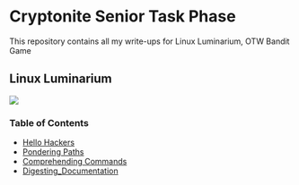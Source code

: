 # Cryptonite Senior Task Phase

This repository contains all my write-ups for Linux Luminarium, OTW Bandit Game
## Linux Luminarium

![](https://i.imgur.com/QevQHmx.png)

### Table of Contents
- [Hello Hackers](./LinuxLuminarium/HelloHackers.md)
- [Pondering Paths](./LinuxLuminarium/Pondering_Paths.md)
- [Comprehending Commands](./LinuxLuminarium/Comprehending_Commands.md)
- [Digesting_Documentation](./LinuxLuminarium/Digesting_Documentation.md)

<!-- - [File_Globbing](./LinuxLuminarium/File_Globbing.md)
- [Practising_Piping](./LinuxLuminarium/Practising_Piping.md)
- [Processes and jobs](./LinuxLuminarium/Processes_and_jobs.md)
- [Perceving Permissions](./LinuxLuminarium/Perceiving_Permissions.md)
- [Shell Variables](./LinuxLuminarium/Shell_Variables.md)
- [Untangling Users](./LinuxLuminarium/Untangling_Users.md)
- [Chaining Commands](./LinuxLuminarium/Chaining_commands.md)
- [Pondering Path](./LinuxLuminarium/Pondering_PATH.md) -->
<!-- 
## Bandit Game

### Table Of Contents
- [Bandit Game](/Bandit_Game.md)

## PicoCTF

### Table of Contents

- [Reverse Engineering](/PicoCTF/reverse_Engg.md)
- [Cryptography](/PicoCTF/Cryptography.md)
- [Forensics](/PicoCTF/forensics.md)
- [Web Exploitation](/PicoCTF/Web_Exploitation.md)
- [Binary Exploitation](/PicoCTF/Binary_Exploitation.md)
   -->



<!-- 
# PicoCTF Progress

![alt text](image.png) -->


